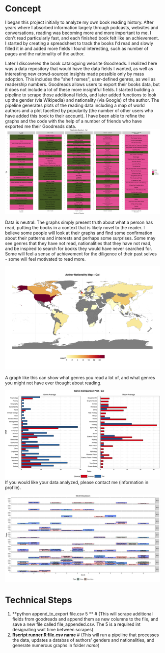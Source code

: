 # Concept
I began this project initially to analyze my own book reading history. After years where I absorbed information largely through podcasts, websites and conversations, reading was becoming more and more important to me. I don't read particularly fast, and each finished book felt like an achievement. I started by creating a spreadsheet to track the books I'd read and slowly filled it in and added more fields I found interesting, such as number of pages and the nationality of the author.

Later I discovered the book cataloguing website Goodreads. I realized here was a data repository that would have the data fields I wanted, as well as interesting new crowd-sourced insights made possible only by mass adoption. This includes the "shelf names", user-defined genres, as well as readership numbers. Goodreads allows users to export their books data, but it does not include a lot of these more insightful fields. I started building a pipeline to scrape those additional fields, and later added functions to look up the gender (via Wikipedia) and nationality (via Google) of the author. The pipeline generates plots of the reading data including a map of world authors and a plot facetted by popularity (the number of other users who have added this book to their account). I have been able to refine the graphs and the code with the help of a number of friends who have exported me their Goodreads data.
![Popularity Spectrum](Graphs/Cal/popularity_spectrum_Cal.jpeg)

Data is neutral. The graphs simply present truth about what a person has read, putting the books in a context that is likely novel to the reader. I believe some people will look at their graphs and find some confirmation about their patterns and interests and perhaps some surprises. Some may see genres that they have not read, nationalities that they have not read, and be inspired to search for books they would have never searched for. Some will feel a sense of achievement for the diligence of their past selves - some will feel motivated to read more.

![Author Map](Graphs/Cal/nationality_map_Cal.jpeg)

A graph like this can show what genres you read a lot of, and what genres you might not have ever thought about reading.

![Genre Comparison Plot](Graphs/Cal/genre_comparison_Cal.jpeg)
If you would like your data analyzed, please contact me (information in profile).

![Month Plot](Monthly_pages_read.jpeg)


# Technical Steps
1. **python append_to_export file.csv 5 ** # (This will scrape additional fields from goodreads and append them as new columns to the file, and save a new file called file_appended.csv. The 5 is a required int designating wait time between scrapes)
2. **Rscript runner.R file.csv name** # (This will run a pipeline that processes the data, updates a databas of authors' genders and nationalities, and generate numerous graphs in folder _name_)
